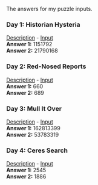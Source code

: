 The answers for my puzzle inputs.

### Day 1: Historian Hysteria
[Description](https://adventofcode.com/2024/day/1) - [Input](inputs/input01.txt)  
**Answer 1:** 1151792  
**Answer 2:** 21790168  

### Day 2: Red-Nosed Reports
[Description](https://adventofcode.com/2024/day/2) - [Input](inputs/input02.txt)  
**Answer 1:** 660  
**Answer 2:** 689  

### Day 3: Mull It Over
[Description](https://adventofcode.com/2024/day/3) - [Input](inputs/input03.txt)  
**Answer 1:** 162813399  
**Answer 2:** 53783319  

### Day 4: Ceres Search
[Description](https://adventofcode.com/2024/day/4) - [Input](inputs/input04.txt)  
**Answer 1:** 2545  
**Answer 2:** 1886  

